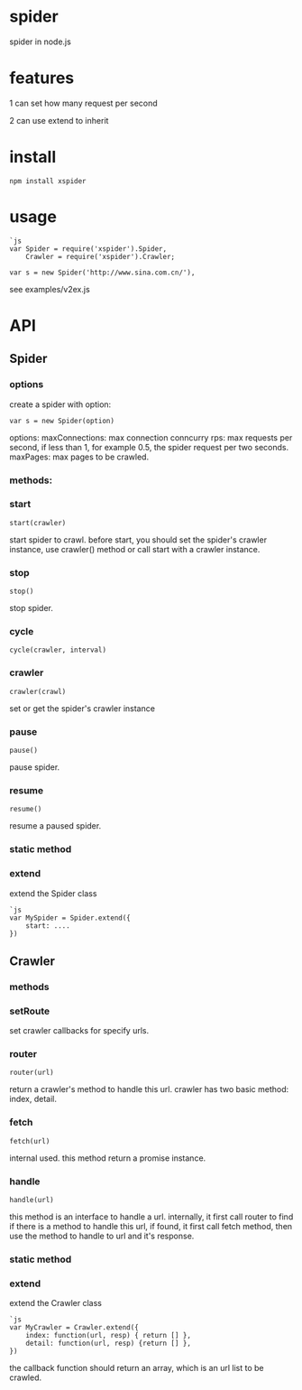 # spider
spider in node.js

# features

1 can set how many request per second

2 can use extend to inherit

# install

    npm install xspider

# usage

    `js
    var Spider = require('xspider').Spider,
        Crawler = require('xspider').Crawler;

    var s = new Spider('http://www.sina.com.cn/'),

see examples/v2ex.js

# API

## Spider

### options

create a spider with option:

    var s = new Spider(option)

options:
    maxConnections: max connection conncurry
    rps: max requests per second, if less than 1, for example 0.5, the spider request per two seconds.
    maxPages: max pages to be crawled.

### methods:

### start
    start(crawler)

start spider to crawl.
before start, you should set the spider's crawler instance, use crawler() method or call start with a crawler instance.

### stop
    stop()

stop spider.

### cycle
    cycle(crawler, interval)

### crawler
    crawler(crawl)

set or get the spider's crawler instance

### pause
    pause()

pause spider.

### resume
    resume()

resume a paused spider.

### static method

### extend

extend the Spider class

    `js
    var MySpider = Spider.extend({
        start: ....
    })

## Crawler

### methods

### setRoute
set crawler callbacks for specify urls.

### router
    router(url)

return a crawler's method to handle this url.
crawler has two basic method: index, detail.

### fetch
    fetch(url)

internal used. this method return a promise instance.

### handle
    handle(url)

this method is an interface to handle a url.
internally, it first call router to find if there is a method to handle this url, if found, it first call fetch method, then use the method to handle to url and it's response.

### static method

### extend

extend the Crawler class

    `js
    var MyCrawler = Crawler.extend({
        index: function(url, resp) { return [] },
        detail: function(url, resp) {return [] },
    })

the callback function should return an array, which is an url list to be crawled.
